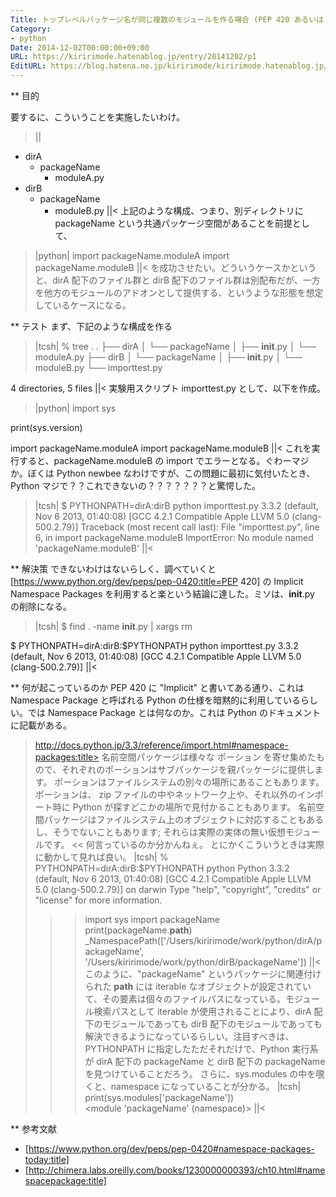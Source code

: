 ```yaml
---
Title: トップレベルパッケージ名が同じ複数のモジュールを作る場合 (PEP 420 あるいは package namespace)
Category:
- python
Date: 2014-12-02T00:00:00+09:00
URL: https://kiririmode.hatenablog.jp/entry/20141202/p1
EditURL: https://blog.hatena.ne.jp/kiririmode/kiririmode.hatenablog.jp/atom/entry/8454420450078209352
---
```



** 目的

要するに、こういうことを実施したいわけ。
>||
+ dirA
  + packageName
    - moduleA.py
+ dirB
  + packageName
    - moduleB.py
||<
上記のような構成、つまり、別ディレクトリに packageName という共通パッケージ空間があることを前提として、
>|python|
import packageName.moduleA
import packageName.moduleB
||<
を成功させたい。どういうケースかというと、dirA 配下のファイル群と dirB 配下のファイル群は別配布だが、一方を他方のモジュールのアドオンとして提供する、というような形態を想定しているケースになる。

** テスト 
まず、下記のような構成を作る
>|tcsh|
% tree .
.
├── dirA
│   └── packageName
│       ├── __init__.py
│       └── moduleA.py
├── dirB
│   └── packageName
│       ├── __init__.py
│       └── moduleB.py
└── importtest.py

4 directories, 5 files
||<
実験用スクリプト importtest.py として、以下を作成。
>|python|
import sys

print(sys.version)

import packageName.moduleA
import packageName.moduleB
||<
これを実行すると、packageName.moduleB の import でエラーとなる。ぐわーマジか。ぼくは Python newbee なわけですが、この問題に最初に気付いたとき、Python マジで？？これできないの？？？？？？？と驚愕した。
>|tcsh|
$ PYTHONPATH=dirA:dirB python importtest.py
3.3.2 (default, Nov  6 2013, 01:40:08) 
[GCC 4.2.1 Compatible Apple LLVM 5.0 (clang-500.2.79)]
Traceback (most recent call last):
  File "importtest.py", line 6, in <module>
    import packageName.moduleB
ImportError: No module named 'packageName.moduleB'
||<

** 解決策
できないわけはないらしく、調べていくと [https://www.python.org/dev/peps/pep-0420:title=PEP 420] の Implicit Namespace Packages を利用すると楽という結論に達した。ミソは、__init__.py の削除になる。
>|tcsh|
$ find . -name __init__.py | xargs rm 

$ PYTHONPATH=dirA:dirB:$PYTHONPATH python importtest.py
3.3.2 (default, Nov  6 2013, 01:40:08) 
[GCC 4.2.1 Compatible Apple LLVM 5.0 (clang-500.2.79)]
||<

** 何が起こっているのか
PEP 420 に "Implicit" と書いてある通り、これは Namespace Package と呼ばれる Python の仕様を暗黙的に利用しているらしい。では Namespace Package とは何なのか。これは Python のドキュメントに記載がある。
>http://docs.python.jp/3.3/reference/import.html#namespace-packages:title>
名前空間パッケージは様々な ポーション を寄せ集めたもので、それぞれのポーションはサブパッケージを親パッケージに提供します。 ポーションはファイルシステムの別々の場所にあることもあります。 ポーションは、 zip ファイルの中やネットワーク上や、それ以外のインポート時に Python が探すどこかの場所で見付かることもあります。 名前空間パッケージはファイルシステム上のオブジェクトに対応することもあるし、そうでないこともあります; それらは実際の実体の無い仮想モジュールです。
<<
何言っているのか分かんねぇ。
とにかくこういうときは実際に動かして見れば良い。
>|tcsh|
 % PYTHONPATH=dirA:dirB:$PYTHONPATH python
Python 3.3.2 (default, Nov  6 2013, 01:40:08) 
[GCC 4.2.1 Compatible Apple LLVM 5.0 (clang-500.2.79)] on darwin
Type "help", "copyright", "credits" or "license" for more information.
>>> import sys
>>> import packageName
>>> print(packageName.__path__)
_NamespacePath(['/Users/kiririmode/work/python/dirA/packageName', '/Users/kiririmode/work/python/dirB/packageName'])
||<
このように、"packageName" というパッケージに関連付けられた __path__ には iterable なオブジェクトが設定されていて、その要素は個々のファイルパスになっている。モジュール検索パスとして iterable が使用されることにより、dirA 配下のモジュールであっても dirB 配下のモジュールであっても解決できるようになっているらしい。注目すべきは、PYTHONPATH に指定したただそれだけで、Python 実行系が dirA 配下の packageName と dirB 配下の packageName を見つけていることだろう。
さらに、sys.modules の中を覗くと、namespace になっていることが分かる。
>|tcsh|
>>> print(sys.modules['packageName'])                                                                                                  
<module 'packageName' (namespace)>
||<


** 参考文献
- [https://www.python.org/dev/peps/pep-0420#namespace-packages-today:title]
- [http://chimera.labs.oreilly.com/books/1230000000393/ch10.html#namespacepackage:title]
